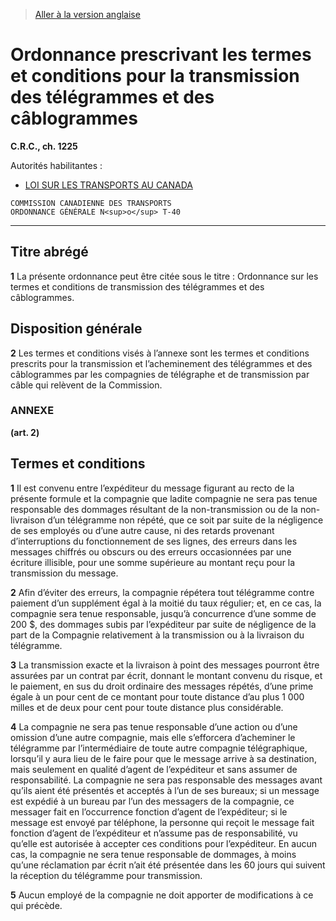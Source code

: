 > [Aller à la version anglaise](/en/Regulations/Consolidated%20Regulations%20of%20Canada/1201-1300/C.R.C.,%20c.%201225.md)

# Ordonnance prescrivant les termes et conditions pour la transmission des télégrammes et des câblogrammes

**C.R.C., ch. 1225**

Autorités habilitantes : 
- [LOI SUR LES TRANSPORTS AU CANADA](/fr/Lois/Lois%20du%20Canada/1996/ch.%2010.md)

```
COMMISSION CANADIENNE DES TRANSPORTS
ORDONNANCE GÉNÉRALE N<sup>o</sup> T-40
```
----------



## Titre abrégé


**1** La présente ordonnance peut être citée sous le titre : Ordonnance sur les termes et conditions de transmission des télégrammes et des câblogrammes.




## Disposition générale


**2** Les termes et conditions visés à l’annexe sont les termes et conditions prescrits pour la transmission et l’acheminement des télégrammes et des câblogrammes par les compagnies de télégraphe et de transmission par câble qui relèvent de la Commission.




### **ANNEXE** 
**(art. 2)**



## Termes et conditions

**1** Il est convenu entre l’expéditeur du message figurant au recto de la présente formule et la compagnie que ladite compagnie ne sera pas tenue responsable des dommages résultant de la non-transmission ou de la non-livraison d’un télégramme non répété, que ce soit par suite de la négligence de ses employés ou d’une autre cause, ni des retards provenant d’interruptions du fonctionnement de ses lignes, des erreurs dans les messages chiffrés ou obscurs ou des erreurs occasionnées par une écriture illisible, pour une somme supérieure au montant reçu pour la transmission du message.


**2** Afin d’éviter des erreurs, la compagnie répétera tout télégramme contre paiement d’un supplément égal à la moitié du taux régulier; et, en ce cas, la compagnie sera tenue responsable, jusqu’à concurrence d’une somme de 200 $, des dommages subis par l’expéditeur par suite de négligence de la part de la Compagnie relativement à la transmission ou à la livraison du télégramme.


**3** La transmission exacte et la livraison à point des messages pourront être assurées par un contrat par écrit, donnant le montant convenu du risque, et le paiement, en sus du droit ordinaire des messages répétés, d’une prime égale à un pour cent de ce montant pour toute distance d’au plus 1 000 milles et de deux pour cent pour toute distance plus considérable.


**4** La compagnie ne sera pas tenue responsable d’une action ou d’une omission d’une autre compagnie, mais elle s’efforcera d’acheminer le télégramme par l’intermédiaire de toute autre compagnie télégraphique, lorsqu’il y aura lieu de le faire pour que le message arrive à sa destination, mais seulement en qualité d’agent de l’expéditeur et sans assumer de responsabilité. La compagnie ne sera pas responsable des messages avant qu’ils aient été présentés et acceptés à l’un de ses bureaux; si un message est expédié à un bureau par l’un des messagers de la compagnie, ce messager fait en l’occurrence fonction d’agent de l’expéditeur; si le message est envoyé par téléphone, la personne qui reçoit le message fait fonction d’agent de l’expéditeur et n’assume pas de responsabilité, vu qu’elle est autorisée à accepter ces conditions pour l’expéditeur. En aucun cas, la compagnie ne sera tenue responsable de dommages, à moins qu’une réclamation par écrit n’ait été présentée dans les 60 jours qui suivent la réception du télégramme pour transmission.


**5** Aucun employé de la compagnie ne doit apporter de modifications à ce qui précède.





